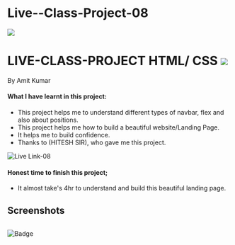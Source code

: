 # Live--Class-Project-08



![]("")
# LIVE-CLASS-PROJECT HTML/ CSS ![]("")
By Amit Kumar

#### What I have learnt in this project:
- This project helps me to understand different types of navbar, flex and also about positions.
- This project helps me how to build a beautiful website/Landing Page.
- It helps me to build confidence.
- Thanks to (HITESH SIR), who gave me this project.

![Live Link-08](https://live-class-project-08.netlify.app)

#### Honest time to finish this project;
- It almost take's 4hr to understand and build this beautiful landing page.
 ## Screenshots
 ![]()
 












![Badge](https://img.shields.io/badge/Project---08-orange)







